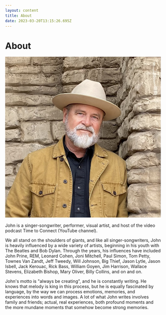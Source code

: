 ```yaml
---
layout: content
title: About
date: 2023-03-20T13:15:26.695Z
---
```

# About

![john](../../images/uploads/img_1095.jpg "JohnBigBend")

John is a singer-songwriter, performer, visual artist, and host of the video podcast Time to Connect (YouTube channel).

We all stand on the shoulders of giants, and like all singer-songwriters, John is heavily influenced by a wide variety of artists, beginning in his youth with The Beatles and Bob Dylan. Through the years, his influences have included John Prine, REM, Leonard Cohen, Joni Mitchell, Paul Simon, Tom Petty, Townes Van Zandt, Jeff Tweedy, Will Johnson, Big Thief, Jason Lytle, Jason Isbell, Jack Kerouac, Rick Bass, William Goyen, Jim Harrison, Wallace Stevens, Elizabeth Bishop, Mary Oliver, Billy Collins, and on and on.

John's motto is "always be creating", and he is constantly writing. He knows that melody is king in this process, but he is equally fascinated by language, by the way we can process emotions, memories, and experiences into words and images. A lot of what John writes involves family and friends; actual, real experiences, both profound moments and the more mundane moments that somehow become strong memories.
